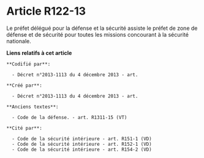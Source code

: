 # Article R122-13

Le préfet délégué pour la défense et la sécurité assiste le préfet de zone de défense et de sécurité pour toutes les missions
concourant à la sécurité nationale.

**Liens relatifs à cet article**

	**Codifié par**:

	  - Décret n°2013-1113 du 4 décembre 2013 - art.

	**Créé par**:

	  - Décret n°2013-1113 du 4 décembre 2013 - art.

	**Anciens textes**:

	  - Code de la défense. - art. R1311-15 (VT)

	**Cité par**:

	  - Code de la sécurité intérieure - art. R151-1 (VD)
	  - Code de la sécurité intérieure - art. R152-1 (VD)
	  - Code de la sécurité intérieure - art. R154-2 (VD)
